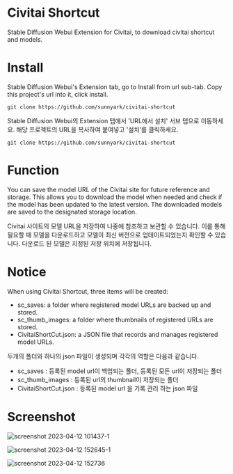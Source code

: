 # Civitai Shortcut

Stable Diffusion Webui Extension for Civitai, to download civitai shortcut and models.

# Install

Stable Diffusion Webui's Extension tab, go to Install from url sub-tab. Copy this project's url into it, click install.

    git clone https://github.com/sunnyark/civitai-shortcut

Stable Diffusion Webui의 Extension 탭에서 'URL에서 설치' 서브 탭으로 이동하세요. 해당 프로젝트의 URL을 복사하여 붙여넣고 '설치'를 클릭하세요.

    git clone https://github.com/sunnyark/civitai-shortcut

# Function

You can save the model URL of the Civitai site for future reference and storage.
This allows you to download the model when needed and check if the model has been updated to the latest version.
The downloaded models are saved to the designated storage location.

Civitai 사이트의 모델 URL을 저장하여 나중에 참조하고 보관할 수 있습니다.
이를 통해 필요할 때 모델을 다운로드하고 모델이 최신 버전으로 업데이트되었는지 확인할 수 있습니다.
다운로드 된 모델은 지정된 저장 위치에 저장됩니다.

# Notice

When using Civitai Shortcut, three items will be created:

* sc_saves: a folder where registered model URLs are backed up and stored.
* sc_thumb_images: a folder where thumbnails of registered URLs are stored.
* CivitaiShortCut.json: a JSON file that records and manages registered model URLs.

두개의 폴더와 하나의 json 파일이 생성되며 각각의 역할은 다음과 같습니다.

* sc_saves : 등록된 model url이 백업되는 폴더, 등록된 모든 url이 저장되는 폴더
* sc_thumb_images : 등록된 url의 thumbnail이 저장되는 폴더
* CivitaiShortCut.json : 등록된 model url 을 기록 관리 하는  json 파일

# Screenshot
![screenshot 2023-04-12 101437-1](https://user-images.githubusercontent.com/40237431/231368703-b13858c2-3158-4683-a0f3-d41be6f39010.png)

![screenshot 2023-04-12 152645-1](https://user-images.githubusercontent.com/40237431/231370852-cc2ef408-ad9f-4e3f-87c7-4a57c3678468.png)

![screenshot 2023-04-12 152736](https://user-images.githubusercontent.com/40237431/231371028-192f5e95-a953-4840-820b-2255b94c5c0a.png)
